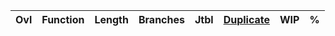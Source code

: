 | Ovl   | Function   | Length   | Branches   | Jtbl   | [Duplicate](https://raw.githubusercontent.com/Xeeynamo/sotn-decomp/gh-duplicates/duplicates.txt)   | WIP   | %   |
|-------|------------|----------|------------|--------|----------------------------------------------------------------------------------------------------|-------|-----|
